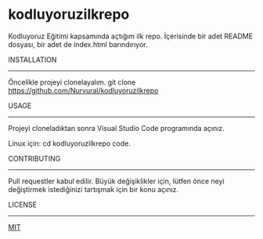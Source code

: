 # kodluyoruzilkrepo
Kodluyoruz Eğitimi kapsamında açtığım ilk repo. İçerisinde bir adet README dosyası, bir adet de index.html barındırıyor.

INSTALLATION

-------------------------------------------------------------------------------------------------------------
Öncelikle projeyi clonelayalım.
git clone https://github.com/Nurvural/kodluyoruzilkrepo

USAGE

-------------------------------------------------------------------------------------------------------------
Projeyi cloneladıktan sonra Visual Studio Code programında açınız.

Linux için:
cd kodluyoruzilkrepo code.

CONTRIBUTING 

-------------------------------------------------------------------------------------------------------------
Pull requestler kabul edilir. Büyük değişiklikler için, lütfen önce neyi değiştirmek istediğinizi tartışmak için bir konu açınız.

LICENSE

-------------------------------------------------------------------------------------------------------------
[MIT](https://choosealicense.com/licenses/mit/)